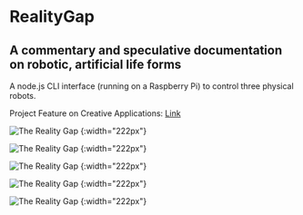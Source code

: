 # RealityGap
## A commentary and speculative documentation on robotic, artificial life forms

A node.js CLI interface (running on a Raspberry Pi) to control three physical robots.

Project Feature on Creative Applications: [Link](www.creativeapplications.net/arduino-2/the-reality-gap-a-commentary-and-speculative-documentation-on-robotic-artificial-life-forms/)

![The Reality Gap](https://github.com/riccardolardi/riccardolardi.github.io/blob/master/img/realitygap1.jpg "The Reality Gap") {:width="222px"}

![The Reality Gap](https://github.com/riccardolardi/riccardolardi.github.io/blob/master/img/realitygap2.jpg "The Reality Gap") {:width="222px"}

![The Reality Gap](https://github.com/riccardolardi/riccardolardi.github.io/blob/master/img/realitygap3.jpg "The Reality Gap") {:width="222px"}

![The Reality Gap](https://github.com/riccardolardi/riccardolardi.github.io/blob/master/img/realitygap8.jpg "The Reality Gap") {:width="222px"}

![The Reality Gap](https://github.com/riccardolardi/riccardolardi.github.io/blob/master/img/realitygap10.jpg "The Reality Gap") {:width="222px"}
